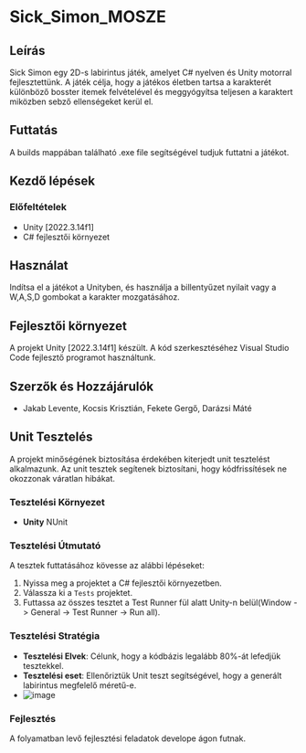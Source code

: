 # Sick_Simon_MOSZE

## Leírás
Sick Simon egy 2D-s labirintus játék, amelyet C# nyelven és Unity motorral fejlesztettünk. A játék célja, hogy a játékos életben tartsa a karakterét különböző bosster itemek felvételével és meggyógyítsa
 teljesen a karaktert miközben sebző ellenségeket kerül el.

## Futtatás
A builds mappában található .exe file segítségével tudjuk futtatni a játékot.

## Kezdő lépések

### Előfeltételek
- Unity [2022.3.14f1]
- C# fejlesztői környezet

## Használat
Indítsa el a játékot a Unityben, és használja a billentyűzet nyilait vagy a W,A,S,D gombokat a karakter mozgatásához.

## Fejlesztői környezet
A projekt Unity [2022.3.14f1] készült. A kód szerkesztéséhez Visual Studio Code fejlesztő programot használtunk.


## Szerzők és Hozzájárulók
- Jakab Levente, Kocsis Krisztián, Fekete Gergő, Darázsi Máté

## Unit Tesztelés
A projekt minőségének biztosítása érdekében kiterjedt unit tesztelést alkalmazunk. Az unit tesztek segítenek biztosítani, hogy kódfrissítések ne okozzonak váratlan hibákat.

### Tesztelési Környezet
- **Unity** NUnit

### Tesztelési Útmutató
A tesztek futtatásához kövesse az alábbi lépéseket:
1. Nyissa meg a projektet a C# fejlesztői környezetben.
2. Válassza ki a `Tests` projektet.
3. Futtassa az összes tesztet a Test Runner fül alatt Unity-n belül(Window -> General -> Test Runner -> Run all).

### Tesztelési Stratégia
- **Tesztelési Elvek**: Célunk, hogy a kódbázis legalább 80%-át lefedjük tesztekkel.
- **Tesztelési eset**: Ellenőriztük Unit teszt segítségével, hogy a generált labirintus megfelelő méretű-e.
- ![image](https://github.com/gergofekete/Sick_Simon_MOSZE/assets/113429811/a85aa068-c32c-4484-853c-0c9e9ba6a6eb)

### Fejlesztés
A folyamatban levő fejlesztési feladatok develope ágon futnak.
